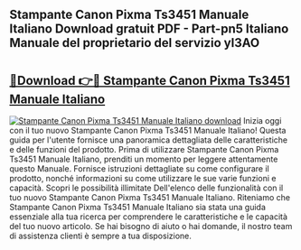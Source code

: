 ## Stampante Canon Pixma Ts3451 Manuale Italiano Download gratuit PDF - Part-pn5 Italiano Manuale del proprietario del servizio yl3AO

# <h2><a href="http://dfeo5u.blite.top/?on=Stampante+Canon+Pixma+Ts3451+Manuale+Italiano">🔗Download 👉🔴 Stampante Canon Pixma Ts3451 Manuale Italiano</a></h2>

[![Stampante Canon Pixma Ts3451 Manuale Italiano download](https://i.imgur.com/lujVjoI.png)](http://dfeo5u.blite.top/?on=Stampante+Canon+Pixma+Ts3451+Manuale+Italiano)
Inizia oggi con il tuo nuovo Stampante Canon Pixma Ts3451 Manuale Italiano! Questa guida per l'utente fornisce una panoramica dettagliata delle caratteristiche e delle funzioni del prodotto. Prima di utilizzare Stampante Canon Pixma Ts3451 Manuale Italiano, prenditi un momento per leggere attentamente questo Manuale. Fornisce istruzioni dettagliate su come configurare il prodotto, nonché informazioni su come utilizzare le sue varie funzioni e capacità. Scopri le possibilità illimitate Dell'elenco delle funzionalità con il tuo nuovo Stampante Canon Pixma Ts3451 Manuale Italiano. Riteniamo che Stampante Canon Pixma Ts3451 Manuale Italiano sia stata una guida essenziale alla tua ricerca per comprendere le caratteristiche e le capacità del tuo nuovo articolo. Se hai bisogno di aiuto o hai domande, il nostro team di assistenza clienti è sempre a tua disposizione.
